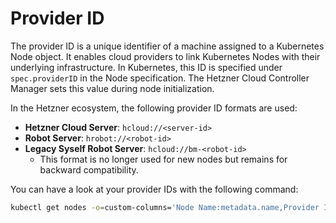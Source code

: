 # Provider ID

The provider ID is a unique identifier of a machine assigned to a Kubernetes Node object. It enables cloud providers to link Kubernetes Nodes with their underlying infrastructure. In Kubernetes, this ID is specified under `spec.providerID` in the Node specification. The Hetzner Cloud Controller Manager sets this value during node initialization.

In the Hetzner ecosystem, the following provider ID formats are used:

- **Hetzner Cloud Server**: `hcloud://<server-id>`
- **Robot Server**: `hrobot://<robot-id>`
- **Legacy Syself Robot Server**: `hcloud://bm-<robot-id>`
  - This format is no longer used for new nodes but remains for backward compatibility.

You can have a look at your provider IDs with the following command:

```bash
kubectl get nodes -o=custom-columns='Node Name:metadata.name,Provider ID:spec.providerID'
```
